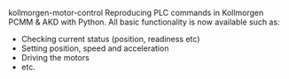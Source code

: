 kollmorgen-motor-control
Reproducing PLC commands in Kollmorgen PCMM & AKD with Python. 
All basic functionality is now available such as: 
 - Checking current status (position, readiness etc)
 - Setting position, speed and acceleration
 - Driving the motors 
 - etc.

